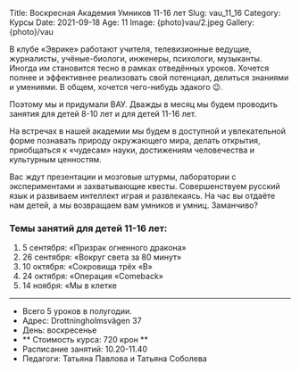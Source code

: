 Title: Воскресная Академия Умников 11-16 лет
Slug: vau_11_16
Category: Курсы
Date: 2021-09-18
Age: 11
Image: {photo}vau/2.jpeg
Gallery: {photo}/vau

В клубе «Эврике» работают учителя, телевизионные ведущие, журналисты, учёные-биологи, инженеры, психологи, музыканты. Иногда им становится тесно в рамках отведённых уроков. Хочется полнее и эффективнее реализовать свой потенциал, делиться знаниями и умениями. В общем, хочется чего-нибудь эдакого 😉. 

Поэтому мы и придумали ВАУ. Дважды в месяц мы будем проводить занятия для детей 8-10 лет и для детей 11-16 лет.

На встречах в нашей академии мы будем в доступной и увлекательной форме познавать природу окружающего мира, делать открытия, приобщаться к «чудесам» науки, достижениям человечества и культурным ценностям. 

Вас ждут презентации и мозговые штурмы, лаборатории с экспериментами и захватывающие квесты. Совершенствуем русский язык и развиваем интеллект играя и развлекаясь.
На час вы отдаёте нам детей, а мы возвращаем вам умников и умниц. Заманчиво?
             
### Темы занятий  для детей 11-16 лет: 

1. 5 сентября:  «Призрак огненного дракона»
2. 26 сентября: «Вокруг света за 80 минут»
3. 10 октября:   «Сокровища трёх «В» 
4. 24 октября:   «Операция «Comeback» 
5. 14 ноября:    «Мы в клетке

---

* Всего 5 уроков в полугодии.
* Адрес: Drottningholmsvägen 37 
* День:  воскресенье
* ** Стоимость курса: 720 крон **
* Расписание занятий: 10.20-11.40
* Педагоги: Татьяна Павлова и Татьяна Соболева
